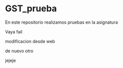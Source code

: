 # GST_prueba
En este repositorio realizamos pruebas en la asignatura

Vaya fail



modificacion desde web



de nuevo otro


jejeje

